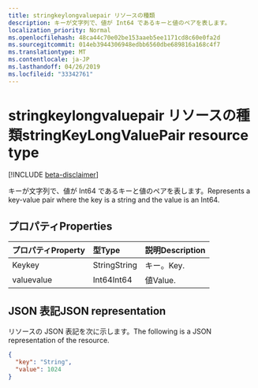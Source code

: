 ```yaml
---
title: stringkeylongvaluepair リソースの種類
description: キーが文字列で、値が Int64 であるキーと値のペアを表します。
localization_priority: Normal
ms.openlocfilehash: 48ca44c70e02be153aaeb5ee1171cd8c60e0fa2d
ms.sourcegitcommit: 014eb3944306948edbb6560dbe689816a168c4f7
ms.translationtype: MT
ms.contentlocale: ja-JP
ms.lasthandoff: 04/26/2019
ms.locfileid: "33342761"
---
```

# <a name="stringkeylongvaluepair-resource-type"></a><span data-ttu-id="9cfe8-103">stringkeylongvaluepair リソースの種類</span><span class="sxs-lookup"><span data-stu-id="9cfe8-103">stringKeyLongValuePair resource type</span></span>

[!INCLUDE [beta-disclaimer](../../includes/beta-disclaimer.md)]

<span data-ttu-id="9cfe8-104">キーが文字列で、値が Int64 であるキーと値のペアを表します。</span><span class="sxs-lookup"><span data-stu-id="9cfe8-104">Represents a key-value pair where the key is a string and the value is an Int64.</span></span>

## <a name="properties"></a><span data-ttu-id="9cfe8-105">プロパティ</span><span class="sxs-lookup"><span data-stu-id="9cfe8-105">Properties</span></span>
| <span data-ttu-id="9cfe8-106">プロパティ</span><span class="sxs-lookup"><span data-stu-id="9cfe8-106">Property</span></span>     | <span data-ttu-id="9cfe8-107">型</span><span class="sxs-lookup"><span data-stu-id="9cfe8-107">Type</span></span>   |<span data-ttu-id="9cfe8-108">説明</span><span class="sxs-lookup"><span data-stu-id="9cfe8-108">Description</span></span>|
|:---------------|:--------|:----------|
|<span data-ttu-id="9cfe8-109">Key</span><span class="sxs-lookup"><span data-stu-id="9cfe8-109">key</span></span>|<span data-ttu-id="9cfe8-110">String</span><span class="sxs-lookup"><span data-stu-id="9cfe8-110">String</span></span>|<span data-ttu-id="9cfe8-111">キー。</span><span class="sxs-lookup"><span data-stu-id="9cfe8-111">Key.</span></span>|
|<span data-ttu-id="9cfe8-112">value</span><span class="sxs-lookup"><span data-stu-id="9cfe8-112">value</span></span>|<span data-ttu-id="9cfe8-113">Int64</span><span class="sxs-lookup"><span data-stu-id="9cfe8-113">Int64</span></span>|<span data-ttu-id="9cfe8-114">値</span><span class="sxs-lookup"><span data-stu-id="9cfe8-114">Value.</span></span>|

## <a name="json-representation"></a><span data-ttu-id="9cfe8-115">JSON 表記</span><span class="sxs-lookup"><span data-stu-id="9cfe8-115">JSON representation</span></span>

<span data-ttu-id="9cfe8-116">リソースの JSON 表記を次に示します。</span><span class="sxs-lookup"><span data-stu-id="9cfe8-116">The following is a JSON representation of the resource.</span></span>

<!-- {
  "blockType": "resource",
  "optionalProperties": [

  ],
  "@odata.type": "microsoft.graph.stringKeyLongValuePair"
}-->

```json
{
  "key": "String",
  "value": 1024
}

```

<!-- uuid: 8fcb5dbc-d5aa-4681-8e31-b001d5168d79
2015-10-25 14:57:30 UTC -->
<!--
{
  "type": "#page.annotation",
  "description": "stringKeyLongValuePair resource",
  "keywords": "",
  "section": "documentation",
  "tocPath": "",
  "suppressions": []
}
-->
